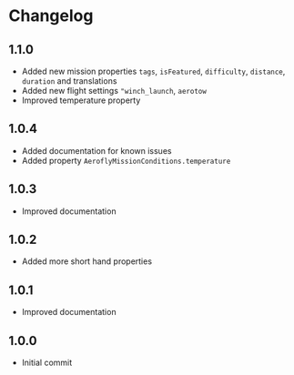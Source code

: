 # Changelog

## 1.1.0

- Added new mission properties `tags`, `isFeatured`, `difficulty`, `distance`, `duration` and translations
- Added new flight settings `"winch_launch`, `aerotow`
- Improved temperature property

## 1.0.4

- Added documentation for known issues
- Added property `AeroflyMissionConditions.temperature`

## 1.0.3

- Improved documentation

## 1.0.2

- Added more short hand properties

## 1.0.1

- Improved documentation

## 1.0.0

- Initial commit
